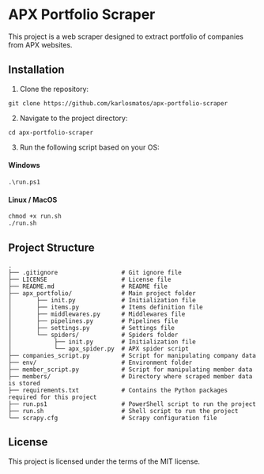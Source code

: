 # APX Portfolio Scraper

This project is a web scraper designed to extract portfolio of companies from APX websites.

## Installation

1. Clone the repository:
```
git clone https://github.com/karlosmatos/apx-portfolio-scraper
```

2. Navigate to the project directory:
```
cd apx-portfolio-scraper
```

3. Run the following script based on your OS:

#### Windows
```
.\run.ps1
```

#### Linux / MacOS
```
chmod +x run.sh 
./run.sh
```

## Project Structure
    
    . 
    ├── .gitignore                  # Git ignore file 
    ├── LICENSE                     # License file 
    ├── README.md                   # README file 
    ├── apx_portfolio/              # Main project folder 
    │       ├── init.py             # Initialization file 
    │       ├── items.py            # Items definition file 
    │       ├── middlewares.py      # Middlewares file 
    │       ├── pipelines.py        # Pipelines file 
    │       ├── settings.py         # Settings file 
    │       └── spiders/            # Spiders folder 
    │            ├── init.py        # Initialization file 
    │            └── apx_spider.py  # APX spider script 
    ├── companies_script.py         # Script for manipulating company data 
    ├── env/                        # Environment folder 
    ├── member_script.py            # Script for manipulating member data 
    ├── members/                    # Directory where scraped member data is stored 
    ├── requirements.txt            # Contains the Python packages required for this project 
    ├── run.ps1                     # PowerShell script to run the project 
    ├── run.sh                      # Shell script to run the project 
    └── scrapy.cfg                  # Scrapy configuration file 
  
## License
This project is licensed under the terms of the MIT license.

